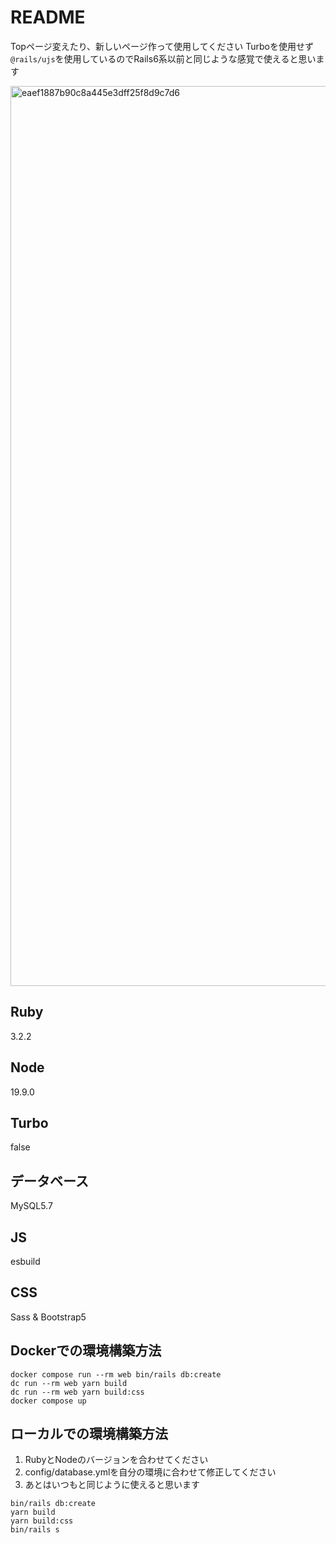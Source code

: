 # README
Topページ変えたり、新しいページ作って使用してください
Turboを使用せず`@rails/ujs`を使用しているのでRails6系以前と同じような感覚で使えると思います

<img width="1440" alt="eaef1887b90c8a445e3dff25f8d9c7d6" src="https://github.com/kenchasonakai/rails7_bootstrap_template/assets/67856090/f5ccf387-8225-4c66-87b5-f0b7fd7e6ed2">

## Ruby
3.2.2

## Node
19.9.0

## Turbo
false

## データベース
MySQL5.7

## JS
esbuild

## CSS
Sass & Bootstrap5

## Dockerでの環境構築方法

```
docker compose run --rm web bin/rails db:create
dc run --rm web yarn build
dc run --rm web yarn build:css
docker compose up
```

## ローカルでの環境構築方法
1. RubyとNodeのバージョンを合わせてください
2. config/database.ymlを自分の環境に合わせて修正してください
3. あとはいつもと同じように使えると思います

```
bin/rails db:create
yarn build
yarn build:css
bin/rails s
```
